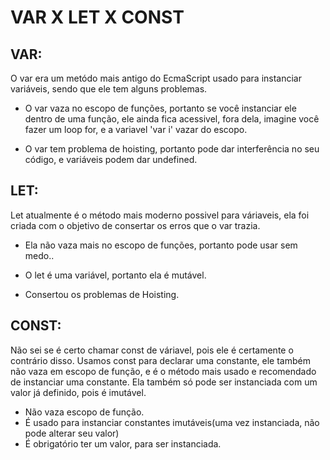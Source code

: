 # VAR X LET X CONST

## VAR:
O var era um metódo mais antigo do EcmaScript usado para instanciar variáveis, sendo que ele tem alguns problemas.

* O var vaza no escopo de funções, portanto se você instanciar ele dentro de uma função, ele ainda fica acessivel, fora dela, imagine você fazer um loop for, e a variavel 'var i' vazar do escopo.

* O var tem problema de hoisting, portanto pode dar interferência no seu código, e variáveis podem dar undefined.

## LET:
Let atualmente é o método mais moderno possivel para váriaveis, ela foi criada com o objetivo de consertar os erros que o var trazia.

* Ela não vaza mais no escopo de funções, portanto pode usar sem medo..

* O let é uma variável, portanto ela é mutável.

* Consertou os problemas de Hoisting.

## CONST:
Não sei se é certo chamar const de váriavel, pois ele é certamente o contrário disso. Usamos const para declarar uma constante, ele também não vaza em escopo de função, e é o método mais usado e recomendado de instanciar uma constante. Ela também só pode ser instanciada com um valor já definido, pois é imutável.

* Não vaza escopo de função.
* É usado para instanciar constantes imutáveis(uma vez instanciada, não pode alterar seu valor)
* É obrigatório ter um valor, para ser instanciada.



